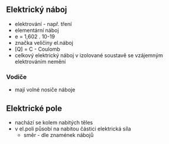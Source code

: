 ## Elektrický náboj
- elektrování - např. tření
- elementární náboj
- e = 1,602 . 10-19
- značka veličiny el.náboj
- [Q] = C - Coulomb
- celkový elektrický náboj v izolované soustavě se vzájemným elektrováním nemění

### Vodiče
- mají volné nosiče náboje

## Elektrické pole
- nachází se kolem nabitých těles
- v el.poli působí na nabitou částici elektrická síla
  - směr - dle znamének nábojů
